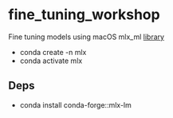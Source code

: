 # fine_tuning_workshop

Fine tuning models using macOS mlx_ml [library](https://github.com/ml-explore/mlx-examples/blob/main/llms/README.md)

- conda create -n mlx
- conda activate mlx

## Deps

- conda install conda-forge::mlx-lm
